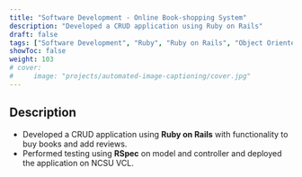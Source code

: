```yaml
---
title: "Software Development - Online Book-shopping System"
description: "Developed a CRUD application using Ruby on Rails"
draft: false
tags: ["Software Development", "Ruby", "Ruby on Rails", "Object Oriented Design"]
showToc: false
weight: 103
# cover:
#     image: "projects/automated-image-captioning/cover.jpg"
--- 
```

<!-- ### 🔗 [Github](https://github.com/kartikrawool/Brain-Tumor-Segmentation) -->

## Description
- Developed a CRUD application using **Ruby on Rails** with functionality to buy books and add reviews.
- Performed testing using **RSpec** on model and controller and deployed the application on NCSU VCL.
